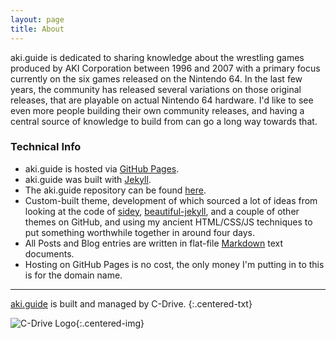 ```yaml
---
layout: page
title: About
---
```


aki.guide is dedicated to sharing knowledge about the wrestling games produced by AKI Corporation between 1996 and 2007 with a primary focus currently on the six games released on the Nintendo 64. In the last few years, the community has released several variations on those original releases, that are playable on actual Nintendo 64 hardware. I'd like to see even more people building their own community releases, and having a central source of knowledge to build from can go a long way towards that.

### Technical Info

- aki.guide is hosted via [GitHub Pages](https://pages.github.com/).
- aki.guide was built with [Jekyll](https://jekyllrb.com/).
- The aki.guide repository can be found [here](https://github.com/CxDrive/aki-guide).
- Custom-built theme, development of which sourced a lot of ideas from looking at the code of [sidey](https://github.com/ronv/sidey), [beautiful-jekyll](https://github.com/daattali/beautiful-jekyll), and a couple of other themes on GitHub, and using my ancient HTML/CSS/JS techniques to put something worthwhile together in around four days.
- All Posts and Blog entries are written in flat-file [Markdown](https://www.markdownguide.org/) text documents.
- Hosting on GitHub Pages is no cost, the only money I'm putting in to this is for the domain name.


----


[aki.guide](https://aki.guide) is built and managed by C-Drive.
{:.centered-txt}

![C-Drive Logo](../../assets/img/c-drive.png){:.centered-img}
